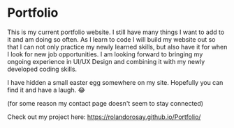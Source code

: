 # Portfolio

This is my current portfolio website. I still have many things I want to add to it and am doing so often. As I learn to code I will build my website out so that I can not only practice my newly learned skills, but also have it for when I look for new job opportunities. I am looking forward to bringing my ongoing experience in UI/UX Design and combining it with my newly developed coding skills.

I have hidden a small easter egg somewhere on my site. Hopefully you can find it and have a laugh. 😂

(for some reason my contact page doesn't seem to stay connected)

Check out my project here: https://rolandorosay.github.io/Portfolio/
